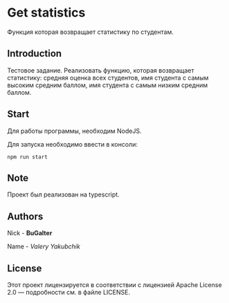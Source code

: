 # Get statistics

Функция которая возвращает статистику по студентам.

## Introduction

Тестовое задание. Реализовать функцию, которая возвращает статистику: средняя оценка всех
студентов, имя студента с самым высоким средним баллом, имя студента с самым низким средним баллом.

## Start

Для работы программы, необходим NodeJS.

Для запуска необходимо ввести в консоли:

`npm run start`

## Note

Проект был реализован на typescript.

## Authors

Nick - **BuGalter**

Name - *Valery Yakubchik*

## License

Этот проект лицензируется в соответствии с лицензией Apache License 2.0 — подробности
см. в файле LICENSE.
